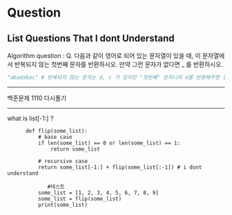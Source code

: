 <h1> Question </h1>

<h2> List Questions That I dont Understand   </h2>


Algorithm question : 
Q. 다음과 같이 영어로 되어 있는 문자열이 있을 때, 이 문자열에서 반복되지 않는 첫번째 문자를 반환하시오. 만약 그런 문자가 없다면 _ 를 반환하시오.
```python
"abadabac" # 반복되지 않는 문자는 d, c 가 있지만 "첫번째" 문자니까 d를 반환해주면 됩니다!
```

<hr>
백준문제 1110  다시풀기 
<hr>

what is list[-1:] ?

          def flip(some_list):
              # base case
              if len(some_list) == 0 or len(some_list) == 1:
                  return some_list

              # recursive case
              return some_list[-1:] + flip(some_list[:-1]) # i dont understand

                 #테스트
              some_list = [1, 2, 3, 4, 5, 6, 7, 8, 9]
              some_list = flip(some_list)
              print(some_list)

